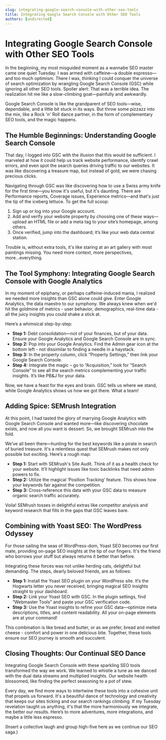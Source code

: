 ```yaml
---
slug: integrating-google-search-console-with-other-seo-tools
title: Integrating Google Search Console with Other SEO Tools
authors: [undirected]
---
```



# Integrating Google Search Console with Other SEO Tools

In the beginning, my most misguided moment as a wannabe SEO master came one quiet Tuesday. I was armed with caffeine—a double espresso—and too much optimism. There I was, thinking I could conquer the universe of search optimization by wrangling Google Search Console (GSC) while ignoring all other SEO tools. Spoiler alert: That was a terrible idea. The realization hit me like a slow-climbing goat—painfully and awkwardly.

Google Search Console is like the grandparent of SEO tools—wise, dependable, and a little bit stuck in its ways. But throw some pizzazz into the mix, like a Rock 'n' Roll dance partner, in the form of complementary SEO tools, and the magic happens.

## The Humble Beginnings: Understanding Google Search Console

That day, I logged into GSC with the illusion that this would be sufficient. I marveled at how it could help us track website performance, identify crawl errors, and even spot the search queries driving traffic to our websites. It was like discovering a treasure map, but instead of gold, we were chasing precious clicks. 

Navigating through GSC was like discovering how to use a Swiss army knife for the first time—you know it's useful, but it's daunting. There are Performance reports, Coverage issues, Experience metrics—and that's just the tip of the iceberg lettuce. To get the full scoop:
1. Sign up or log into your Google account.
2. Add and verify your website property by choosing one of these ways—upload an HTML file or add a meta tag to your site’s homepage, among others.  
3. Once verified, jump into the dashboard; it’s like your web data central station.

Trouble is, without extra tools, it's like staring at an art gallery with most paintings missing. You need more context, more perspectives, more...everything.

## The Tool Symphony: Integrating Google Search Console with Google Analytics

In my moment of epiphany, or perhaps caffeine-induced mania, I realized we needed more insights than GSC alone could give. Enter Google Analytics, the data maestro to our symphony. We always knew when we'd hit the goldmine of metrics - user behavior, demographics, real-time data - all the juicy insights you could shake a stick at.

Here’s a whimsical step-by-step:

- **Step 1:** Debt consolidation—not of your finances, but of your data. Ensure your Google Analytics and Google Search Console are in sync.
- **Step 2:** Pop into your Google Analytics. Find the Admin gear icon at the bottom left - not dissimilar to finding a needle in a haystack.
- **Step 3:** In the property column, click “Property Settings,” then link your Google Search Console.
- **Step 4:** Integrate the magic – go to “Acquisition,” look for “Search Console” to see all the search metrics complementing your traffic insights. It’s like PB&J for your data.

Now, we have a feast for the eyes and brain. GSC tells us where we stand, while Google Analytics shows us how we got there. What a team!

## Adding Spice: SEMrush Integration

At this point, I had tasted the glory of marrying Google Analytics with Google Search Console and wanted more—like discovering chocolate exists, and now all you want is dessert. So, we brought SEMrush into the fold.

We’ve all been there—hunting for the best keywords like a pirate in search of buried treasure. It's a relentless quest that SEMrush makes not only possible but exciting. Here’s a rough map:

- **Step 1:** Start with SEMrush's Site Audit. Think of it as a health check for your website. It’ll highlight issues like toxic backlinks that need admin powers to fix.
- **Step 2:** Utilize the magical ‘Position Tracking’ feature. This shows how your keywords fair against the competition.
- **Step 3:** Cross-reference this data with your GSC data to measure organic search traffic accurately.

Voila! SEMrush tosses in delightful extras like competitor analysis and keyword research that fills in the gaps that GSC leaves bare.

## Combining with Yoast SEO: The WordPress Odyssey

For those sailing the seas of WordPress-dom, Yoast SEO becomes our first mate, providing on-page SEO insights at the tip of our fingers. It's the friend who borrows your stuff but always returns it better than before.

Integrating these forces was not unlike herding cats, delightful but demanding. The steps, dearly beloved friends, are as follows:

- **Step 1:** Install the Yoast SEO plugin on your WordPress site. It’s the Hogwarts letter you never received, bringing magical SEO insights straight to your dashboard.
- **Step 2:** Link your Yoast SEO with GSC. In the plugin settings, find “Webmaster Tools” and paste your GSC verification code.
- **Step 3:** Use the Yoast insights to refine your GSC data—optimize meta descriptions, titles, and content readability. All your on-page elements are at your command!

This combination is like bread and butter, or as we prefer, bread and melted cheese - comfort and power in one delicious bite. Together, these tools ensure our SEO journey is smooth and succulent.

## Closing Thoughts: Our Continual SEO Dance

Integrating Google Search Console with these sparkling SEO tools transformed the way we work. We learned to whistle a tune as we danced with the dual data streams and multiplied insights. Our website health blossomed, like finding the perfect seasoning to a pot of stew. 

Every day, we find more ways to intertwine these tools into a cohesive unit that propels us forward. It's a beautiful dance of technology and creativity that keeps our sites ticking and our search rankings climbing. If my Tuesday revelation taught us anything, it's that the more harmoniously we integrate, the better our results. Here’s to more adventures, more integrations, and maybe a little less espresso.

(Insert a collective laugh and group high-five here as we continue our SEO saga.)
